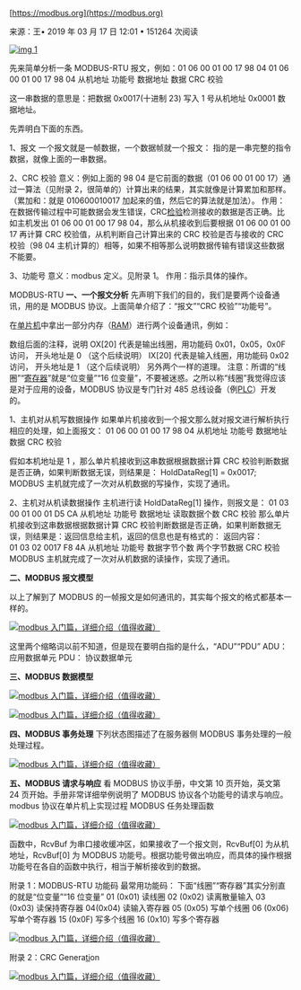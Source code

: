 [https://modbus.org](https://modbus.org)

来源：王• 2019 年 03 月 17 日 12:01 • 151264 次阅读

[![img](media/modbus/u298.png) 1](http://www.elecfans.com/rengongzhineng/596297.html#comment)

先来简单分析一条 MODBUS-RTU 报文，例如：01 06 00 01 00 17 98 04
01 06 00 01 00 17 98 04
从机地址 功能号 数据地址 数据 CRC 校验

这一串数据的意思是：把数据 0x0017(十进制 23) 写入 1 号从机地址 0x0001 数据地址。

先弄明白下面的东西。

1、报文
一个报文就是一帧数据，一个数据帧就一个报文： 指的是一串完整的指令数据，就像上面的一串数据。

2、CRC 校验
意义：例如上面的 98 04 是它前面的数据（01 06 00 01 00 17）通过一算法（见附录 2，很简单的）计算出来的结果，其实就像是计算累加和那样。（累加和：就是 010600010017 加起来的值，然后它的算法就是加法）。
作用：在数据传输过程中可能数据会发生错误，CRC[检验](http://www.hqpcb.com/zhuoluye11/?tid=26&plan=fashaoyou)检测接收的数据是否正确。比如主机发出 01 06 00 01 00 17 98 04，那么从机接收到后要根据 01 06 00 01 00 17 再计算 CRC 校验值，从机判断自己计算出来的 CRC 校验是否与接收的 CRC 校验（98 04 主机计算的）相等，如果不相等那么说明数据传输有错误这些数据不能要。

3、功能号
意义：modbus 定义。见附录 1。
作用：指示具体的操作。

MODBUS-RTU
**一、一个报文分析**
先声明下我们的目的，我们是要两个设备通讯，用的是 MODBUS 协议。上面简单介绍了：“报文”“CRC 校验”“功能号”。

在[单片机](http://www.elecfans.com/tags/单片机/)中拿出一部分内存（[RAM](http://www.elecfans.com/tags/ram/)）进行两个设备通讯，例如：

数组后面的注释，说明
OX[20] 代表是输出线圈，用功能码 0x01，0x05，0x0F 访问， 开头地址是 0 （这个后续说明）
IX[20] 代表是输入线圈，用功能码 0x02 访问， 开头地址是 1 （这个后续说明）
另外两个一样的道理。
注意：所谓的“线圈”“[寄存器](http://www.elecfans.com/tags/寄存器/)”就是“位变量”“16 位变量”，不要被迷惑。之所以称“线圈”我觉得应该是对于应用的设备，MODBUS 协议是专门针对 485 总线设备（例[PLC](http://www.elecfans.com/zt/542/)）开发的。

1、主机对从机写数据操作
如果单片机接收到一个报文那么就对报文进行解析执行相应的处理，如上面报文：
01 06 00 01 00 17 98 04
从机地址 功能号 数据地址 数据 CRC 校验

假如本机地址是 1 ，那么单片机接收到这串数据根据数据计算 CRC 校验判断数据是否正确，如果判断数据无误，则结果是：
HoldDataReg[1] = 0x0017;
MODBUS 主机就完成了一次对从机数据的写操作，实现了通讯。

2、主机对从机读数据操作
主机进行读 HoldDataReg[1] 操作，则报文是：
01 03 00 01 00 01 D5 CA
从机地址 功能号 数据地址 读取数据个数 CRC 校验
那么单片机接收到这串数据根据数据计算 CRC 校验判断数据是否正确，如果判断数据无误，则结果是：返回信息给主机，返回的信息也是有格式的：
返回内容：  
 01 03 02 0017 F8 4A
从机地址 功能号 数据字节个数 两个字节数据 CRC 校验
MODBUS 主机就完成了一次对从机数据的读操作，实现了通讯。

**二、MODBUS 报文模型**

以上了解到了 MODBUS 的一帧报文是如何通讯的，其实每个报文的格式都基本一样的。

[![modbus 入门篇，详细介绍（值得收藏）](media/modbus/0116019360_0.jpg)](http://www.elecfans.com/uploads/allimg/171207/0116019360_0.jpg)

这里两个缩略词以前不知道，但是现在要明白指的是什么，“ADU”“PDU”
ADU： 应用数据单元
PDU： 协议数据单元

**三、MODBUS 数据模型**

[![modbus 入门篇，详细介绍（值得收藏）](media/modbus/011523O64_0.jpg)](http://www.elecfans.com/uploads/allimg/171207/011523O64_0.jpg)

[![modbus 入门篇，详细介绍（值得收藏）](media/modbus/0115545356_0.jpg)](http://www.elecfans.com/uploads/allimg/171207/0115545356_0.jpg)

**四、MODBUS 事务处理**
下列状态图描述了在服务器侧 MODBUS 事务处理的一般处理过程。

[![modbus 入门篇，详细介绍（值得收藏）](media/modbus/0115011U0_0.jpg)](http://www.elecfans.com/uploads/allimg/171207/0115011U0_0.jpg)

**五、MODBUS 请求与响应**
看 MODBUS 协议手册，中文第 10 页开始，英文第 24 页开始。手册非常详细举例说明了 MODBUS 协议各个功能号的请求与响应。
modbus 协议在单片机上实现过程
MODBUS 任务处理函数

[![modbus 入门篇，详细介绍（值得收藏）](media/modbus/011454TT_0.jpg)](http://www.elecfans.com/uploads/allimg/171207/011454TT_0.jpg)

函数中，RcvBuf 为串口接收缓冲区，如果接收了一个报文则，RcvBuf[0] 为从机地址，RcvBuf[0] 为 MODBUS 功能号。根据功能号做出响应，而具体的操作根据功能号在各自的函数中执行，相当于解析接收到的数据。

附录 1：MODBUS-RTU 功能码
最常用功能码：
下面“线圈”“寄存器”其实分别直的就是“位变量”“16 位变量”
01 (0x01) 读线圈
02 (0x02) 读离散量输入
03 (0x03) 读保持寄存器
04(0x04) 读输入寄存器
05 (0x05) 写单个线圈
06 (0x06) 写单个寄存器
15 (0x0F) 写多个线圈
16 (0x10) 写多个寄存器

[![modbus 入门篇，详细介绍（值得收藏）](media/modbus/0114225091_0.jpg)](http://www.elecfans.com/uploads/allimg/171207/0114225091_0.jpg)

附录 2：CRC Genera[ti](http://www.elecfans.com/tags/德州仪器/)on

[![modbus 入门篇，详细介绍（值得收藏）](media/modbus/011401X50_0.jpg)](http://www.elecfans.com/uploads/allimg/171207/011401X50_0.jpg)
